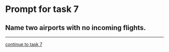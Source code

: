 # Prompt for task 7

## Name two airports with no incoming flights.

---

[continue to task 7](./task7-t.html)
